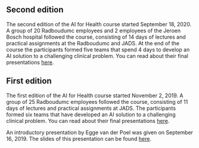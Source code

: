 ## Second edition
The second edition of the AI for Health course started September 18, 2020. A group of 20 Radboudumc employees and 2 employees of the Jeroen Bosch hospital followed the course, consisting of 14 days of lectures and practical assignments at the Radboudumc and JADS. At the end of the course the participants formed five teams that spend 4 days to develop an AI solution to a challenging clinical problem. You can read about their final presentations [here](https://www.ai-for-health.nl/news/final_presentations_second_ai_for_health_course/).


## First edition
The first edition of the AI for Health course started November 2, 2019. A group of 25 Radboudumc employees followed the course, consisting of 11 days of lectures and practical assignments at JADS. The participants formed six teams that have developed an AI solution to a challenging clinical problem. You can read about their final presentations [here](https://www.ai-for-health.nl/news/final-presentation-first-ai-for-health-course/).

An introductory presentation by Egge van der Poel was given on September 16, 2019. The slides of this presentation can be found [here](https://drive.google.com/open?id=1nnYpNSdr10E3Zm7IiV78UFj239eIV4Yx). 
